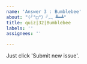 ```yaml
---
name: 'Answer 3 : Bumblebee'
about: "(╯°□°）╯︵ ┻━┻"
title: quiz|32|Bumblebee
labels: ''
assignees: ''

---
```


Just click 'Submit new issue'.
